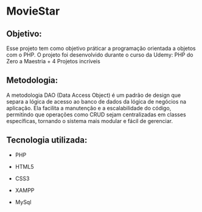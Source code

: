 # MovieStar

## Objetivo:
Esse projeto tem como objetivo práticar a programação orientada a objetos com o PHP. 
O projeto foi desenvolvido durante o curso da Udemy: PHP do Zero a Maestria + 4 Projetos incríveis 

## Metodologia: 
A metodologia DAO (Data Access Object) é um padrão de design que separa a lógica de acesso ao banco de dados da lógica de negócios na aplicação. Ela facilita a manutenção e a escalabilidade do código, permitindo que operações como CRUD sejam centralizadas em classes específicas, tornando o sistema mais modular e fácil de gerenciar.

## Tecnologia utilizada:

- PHP

- HTML5

- CSS3

- XAMPP

- MySql


